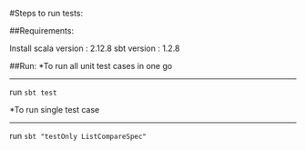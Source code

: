 #Steps to run tests:

##Requirements:

Install scala version : 2.12.8
          sbt version : 1.2.8

##Run:
*To run all unit test cases in one go
*******************
run `sbt test`

*To run single test case
************************
run `sbt "testOnly ListCompareSpec"`